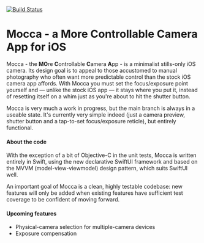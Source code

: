 [![Build Status](https://travis-ci.org/davidf2281/Mocca.svg?branch=main)](https://travis-ci.org/davidf2281/Mocca)

# Mocca - a More Controllable Camera App for iOS

Mocca - the **MO**re **C**ontrollable **C**amera **A**pp - is a minimalist stills-only iOS camera. Its design goal is to appeal to those accustomed to manual photography who often want more predictable control than the stock iOS camera app affords. With Mocca you must set the focus/exposure point yourself and — unlike the stock iOS app — it stays where you put it, instead of resetting itself on a whim just as you're about to hit the shutter button.

Mocca is very much a work in progress, but the main branch is always in a useable state. It's currently very simple indeed (just a camera preview, shutter button and a tap-to-set focus/exposure reticle), but entirely functional.

#### About the code
With the exception of a bit of Objective-C in the unit tests, Mocca is written entirely in Swift, using the new declarative SwiftUI framework and based on the MVVM (model-view-viewmodel) design pattern, which suits SwiftUI well.

An important goal of Mocca is a clean, highly testable codebase: new features will only be added when existing features have sufficient test coverage to be confident of moving forward.

#### Upcoming features
* Physical-camera selection for multiple-camera devices
* Exposure compensation
